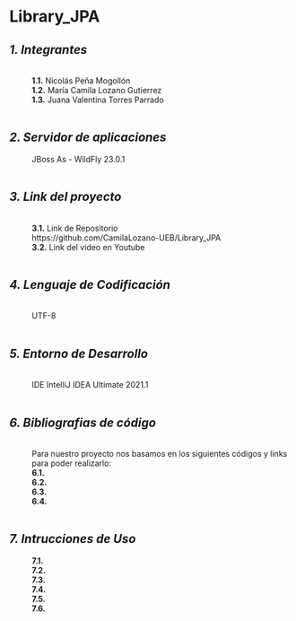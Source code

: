 # Library_JPA
<html>
<dl>
	<dt><h2><em> 1. Integrantes </em></h2></dt>
	<br>
	<dd><b>1.1.</b> Nicolás Peña Mogollón</dd>
	<dd><b>1.2.</b> María Camila Lozano Gutierrez</dd>
	<dd><b>1.3.</b> Juana Valentina Torres Parrado</dd>
	<br>
	<dt><h2><em>2. Servidor de aplicaciones</em></h2></dt>
	<dd>JBoss As - WildFly 23.0.1</dd>
	<br>
	<dt><h2><em> 3. Link del proyecto </em></h2></dt>
	<br>
	<dd><b>3.1.</b> Link de Repositorio</dd>
	<dd>https://github.com/CamilaLozano-UEB/Library_JPA</dd>
	<dd><b>3.2.</b> Link del video en Youtube</dd>
	<dd>  </dd>
	<br>
	<dt><h2><em> 4. Lenguaje de Codificación </em></h2></dt>
	<br>
	<dd> UTF-8 </dd>
	<br>
	<dt><h2><em> 5. Entorno de Desarrollo </em></h2></dt>
	<br>
	<dd> IDE IntelliJ IDEA Ultimate 2021.1</dd>
  <br>
	<dt><h2><em> 6. Bibliografias de código </em></h2></dt>
	<br>
	<dd> Para nuestro proyecto nos basamos en los siguientes códigos y links para poder realizarlo:</dd>
	<dd><b>6.1.</b> </dd>
	<dd><b>6.2.</b> </dd>
	<dd><b>6.3.</b> </dd>
	<dd><b>6.4.</b> </dd>
		<br>
	<dt><h2><em> 7. Intrucciones de Uso </em></h2></dt>
	<dd><b>7.1.</b> </dd>
	<dd><b>7.2.</b> </dd>
	<dd><b>7.3.</b> </dd>
	<dd><b>7.4.</b> </dd>
	<dd><b>7.5.</b> </dd>
	<dd><b>7.6.</b> </dd>
	</dl>
</html>
